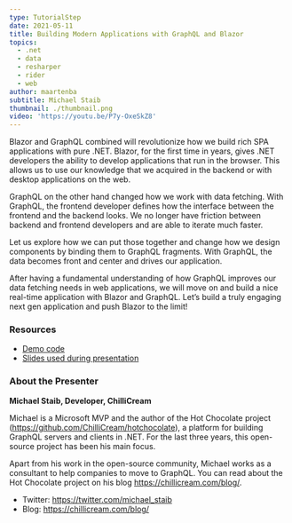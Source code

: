 ```yaml
---
type: TutorialStep
date: 2021-05-11
title: Building Modern Applications with GraphQL and Blazor
topics:
  - .net
  - data
  - resharper
  - rider
  - web
author: maartenba
subtitle: Michael Staib
thumbnail: ./thumbnail.png
video: 'https://youtu.be/P7y-OxeSkZ8'
---
```


Blazor and GraphQL combined will revolutionize how we build rich SPA applications with pure .NET.
Blazor, for the first time in years, gives .NET developers the ability to develop applications that run in the browser. This allows us to use our knowledge that we acquired in the backend or with desktop applications on the web.

GraphQL on the other hand changed how we work with data fetching. With GraphQL, the frontend developer defines how the interface between the frontend and the backend looks. We no longer have friction between backend and frontend developers and are able to iterate much faster.

Let us explore how we can put those together and change how we design components by binding them to GraphQL fragments. With GraphQL, the data becomes front and center and drives our application.

After having a fundamental understanding of how GraphQL improves our data fetching needs in web applications, we will move on and build a nice real-time application with Blazor and GraphQL. Let’s build a truly engaging next gen application and push Blazor to the limit!

### Resources

* [Demo code](https://github.com/michaelstaib/PublicSpeaking/tree/master/jetbrains_net_days_2021)
* [Slides used during presentation](https://slides.com/michaelingmarstaib/developer-week-building-modern-applications-with-graphql-and-blazor)

### About the Presenter

**Michael Staib, Developer, ChilliCream**

Michael is a Microsoft MVP and the author of the Hot Chocolate project (https://github.com/ChilliCream/hotchocolate), a platform for building GraphQL servers and clients in .NET. For the last three years, this open-source project has been his main focus.

Apart from his work in the open-source community, Michael works as a consultant to help companies to move to GraphQL. You can read about the Hot Chocolate project on his blog https://chillicream.com/blog/.

* Twitter: https://twitter.com/michael_staib
* Blog: https://chillicream.com/blog/
